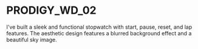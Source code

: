 # PRODIGY_WD_02
 I've built a sleek and functional stopwatch with start, pause, reset, and lap features. The aesthetic design features a blurred background effect and a beautiful sky image.
